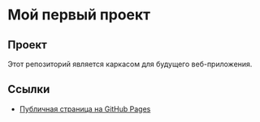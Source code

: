 # Мой первый проект

## Проект
Этот репозиторий является каркасом для будущего веб-приложения.

## Ссылки

- [Публичная страница на GitHub Pages](https://megaserezha228.github.io/my_awesome_project/src)


